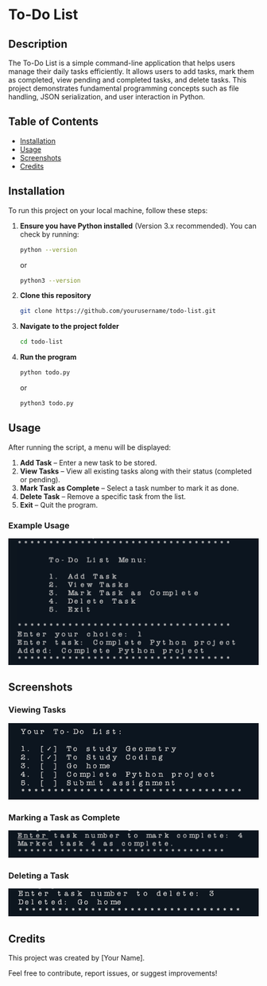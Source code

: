 # To-Do List

## Description
The To-Do List is a simple command-line application that helps users manage their daily tasks efficiently. It allows users to add tasks, mark them as completed, view pending and completed tasks, and delete tasks. This project demonstrates fundamental programming concepts such as file handling, JSON serialization, and user interaction in Python.

## Table of Contents
- [Installation](#installation)
- [Usage](#usage)
- [Screenshots](#screenshots)
- [Credits](#credits)

## Installation
To run this project on your local machine, follow these steps:

1. **Ensure you have Python installed** (Version 3.x recommended). You can check by running:
   ```sh
   python --version
   ```
   or
   ```sh
   python3 --version
   ```
2. **Clone this repository**
   ```sh
   git clone https://github.com/yourusername/todo-list.git
   ```
3. **Navigate to the project folder**
   ```sh
   cd todo-list
   ```
4. **Run the program**
   ```sh
   python todo.py
   ```
   or
   ```sh
   python3 todo.py
   ```

## Usage
After running the script, a menu will be displayed:

1. **Add Task** – Enter a new task to be stored.
2. **View Tasks** – View all existing tasks along with their status (completed or pending).
3. **Mark Task as Complete** – Select a task number to mark it as done.
4. **Delete Task** – Remove a specific task from the list.
5. **Exit** – Quit the program.

### Example Usage

![Example Usage](Images/Screenshot%202025-03-25%20at%2017.05.36.png)

## Screenshots
### Viewing Tasks
<img src="Images/Screenshot 2025-03-25 at 17.08.16.png">

### Marking a Task as Complete
![Marking a task as complete ](Images/Screenshot%202025-03-25%20at%2017.09.34.png)

### Deleting a Task
![Deleting a task](Images/Screenshot%202025-03-25%20at%2017.10.03.png)

## Credits
This project was created by [Your Name].

Feel free to contribute, report issues, or suggest improvements!

